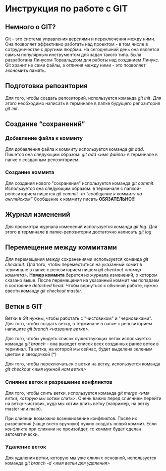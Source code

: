 # Инструкция по работе с GIT

## Немного о GIT?
Git - это система управления версиями и переключения между ними. Она позволяет эффективно работать над проектом - в том числе в сотрудничестве с другими людбми. На сегодняшний день она является самым популярным инструментом для задач такого типа. Была разработана Линусом Торвальдсом для работы над созданием Линукс. Git хранит не сами файлы, а отличия между ними - это позволяет экономить память. 

## Подготовка репозитория
Для того, чтобы создать репозиторий, используется команда *git init*. Для этого необходимо написать в терминале в папке будущего репозитория *git init*.

## Создание “сохранений”

### Добавление файла к коммиту
Для добавления файла к коммиту используется команда *git add*. Пишется она следующим образом:  *git add <имя файла>* в терминале в папке с созданным репозиторием.

### Создание коммита
Для создания нового "сохранения" используется команда *git commit*. Используется она следующим образом: в терминале с папкой-репозиторием пишется *git commit -m “сообщение к коммиту на английском”* Сообщение к коммиту писать **ОБЯЗАТЕЛЬНО**!!!

## Журнал изменений
Для просмотра журнала изменений используется команда *git log*. Для этого в терминале в папке-репозитории достаточно написать *git log*.

## Перемещение между коммитами
Для перемещения между сохранениями используется команда *git checkout*. Для того, чтобы переместиться на указанный комит в терминале в папке с репозиторием пишем *git checkout <номер коммита>*. **Номер коммита** берется из журнала изменений, о котором сказано выше. После перемещения на указанный коммит мы попадаем в состояние *detached head*. Чтобы вернуться к обычной работе, нужно ввести команду *git checkout master*.

## Ветки в GIT
Ветки в *Git* нужны, чтобы работать с "чистовиком" и "черновиками". Для того, чтобы создать ветку, в терминале в папке с репозиторием напишите *git branch <название ветки>*.

Для того, чтобы увидеть список существующих веток используется команда *git branch* - она выведет список всех созданных ранее веток в терминал. Та ветка, на которой мы сейчас, будет выделена зеленым цветом и звездочкой (*)

Для того, чтобы переключаться с ветки на ветку, используется команда *git checkout <имя нужной нам ветки>*

### Слияние веток и разрешение конфликтов
Для того, чтобы слить ветки, используется команда *git merge <имя ветки, которую мы хотим слить>*. Очень важно перед слиянием перейти на ветку-чистовик, куда мы хотим влить ветку (например, на ветку master или main).

При слиянии возможно возникновение конфликтов. После их разрешения (чаще всего вручную) нужно создать новый коммит. Если конфликта при слиянии не произойдет, то коммит будет сделан автоматически.

### Удаление веток
Для удаления ветки, которую мы уже слили с основной, используется команда *git branch -d <имя ветки для удаления>*

